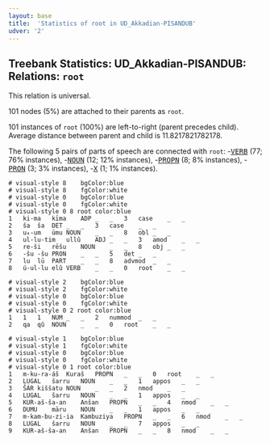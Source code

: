 ```yaml
---
layout: base
title:  'Statistics of root in UD_Akkadian-PISANDUB'
udver: '2'
---
```


## Treebank Statistics: UD_Akkadian-PISANDUB: Relations: `root`

This relation is universal.

101 nodes (5%) are attached to their parents as `root`.

101 instances of `root` (100%) are left-to-right (parent precedes child).
Average distance between parent and child is 11.8217821782178.

The following 5 pairs of parts of speech are connected with `root`: -<tt><a href="akk_pisandub-pos-VERB.html">VERB</a></tt> (77; 76% instances), -<tt><a href="akk_pisandub-pos-NOUN.html">NOUN</a></tt> (12; 12% instances), -<tt><a href="akk_pisandub-pos-PROPN.html">PROPN</a></tt> (8; 8% instances), -<tt><a href="akk_pisandub-pos-PRON.html">PRON</a></tt> (3; 3% instances), -<tt><a href="akk_pisandub-pos-X.html">X</a></tt> (1; 1% instances).


~~~ conllu
# visual-style 8	bgColor:blue
# visual-style 8	fgColor:white
# visual-style 0	bgColor:blue
# visual-style 0	fgColor:white
# visual-style 0 8 root	color:blue
1	ki-ma	kīma	ADP	_	_	3	case	_	_
2	ša	ša	DET	_	_	3	case	_	_
3	u₄-um	ūmu	NOUN	_	_	8	obl	_	_
4	ul-lu-tim	ullû	ADJ	_	_	3	amod	_	_
5	re-ši	rēšu	NOUN	_	_	8	obj	_	_
6	-šu	-šu	PRON	_	_	5	det	_	_
7	lu	lū	PART	_	_	8	advmod	_	_
8	ú-ul-lu	elû	VERB	_	_	0	root	_	_

~~~


~~~ conllu
# visual-style 2	bgColor:blue
# visual-style 2	fgColor:white
# visual-style 0	bgColor:blue
# visual-style 0	fgColor:white
# visual-style 0 2 root	color:blue
1	1	1	NUM	_	_	2	nummod	_	_
2	qa	qû	NOUN	_	_	0	root	_	_

~~~


~~~ conllu
# visual-style 1	bgColor:blue
# visual-style 1	fgColor:white
# visual-style 0	bgColor:blue
# visual-style 0	fgColor:white
# visual-style 0 1 root	color:blue
1	m-ku-ra-áš	Kuraš	PROPN	_	_	0	root	_	_
2	LUGAL	šarru	NOUN	_	_	1	appos	_	_
3	ŠÁR	kiššatu	NOUN	_	_	2	nmod	_	_
4	LUGAL	šarru	NOUN	_	_	1	appos	_	_
5	KUR-aš-ša-an	Anšan	PROPN	_	_	4	nmod	_	_
6	DUMU	māru	NOUN	_	_	1	appos	_	_
7	m-kam-bu-zi-ia	Kambuziya	PROPN	_	_	6	nmod	_	_
8	LUGAL	šarru	NOUN	_	_	7	appos	_	_
9	KUR-aš-ša-an	Anšan	PROPN	_	_	8	nmod	_	_

~~~


